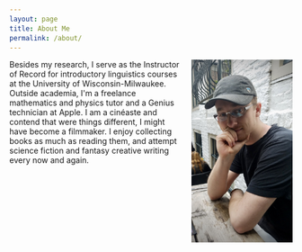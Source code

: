 ```yaml
---
layout: page
title: About Me
permalink: /about/
---
```



<img src="/images/table.jpg" alt="Profile Picture" style="float: right; margin-left: 20px; width: 180px;">


Besides my research, I serve as the Instructor of Record for introductory linguistics courses at the University of Wisconsin-Milwaukee. Outside academia, I'm a freelance mathematics and physics tutor and a Genius technician at Apple. I am a cinéaste and contend that were things different, I might have become a filmmaker. I enjoy collecting books as much as reading them, and attempt science fiction and fantasy creative writing every now and again.
